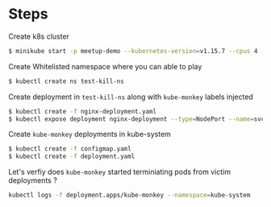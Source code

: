 # Steps

Create k8s cluster 

```sh
$ minikube start -p meetup-demo --kubernetes-version=v1.15.7 --cpus 4 --memory 4096
```
Create Whitelisted namespace where you can able to play

```sh
$ kubectl create ns test-kill-ns
```

Create deployment in `test-kill-ns` along with `kube-monkey` labels injected

```sh
$ kubectl create -f nginx-deployment.yaml
$ kubectl expose deployment nginx-deployment --type=NodePort --name=svc-kill-ns -n test-kill-ns
```
Create `kube-monkey` deployments in kube-system

```sh
$ kubectl create -f configmap.yaml 
$ kubectl create -f deployment.yaml
```

Let's verfiy does `kube-monkey` started terminiating pods from victim deployments ?

```sh
kubectl logs -f deployment.apps/kube-monkey --namespace=kube-system
```




